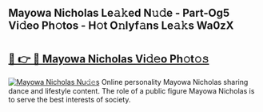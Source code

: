 ## Mayowa Nicholas Le𝚊𝚔ed N𝚞𝚍e - Part-Og5 Vi𝚍eo Ph𝚘tos - H𝚘t O𝚗lyf𝚊ns Le𝚊𝚔s Wa0zX

# <h2><a href="http://hf7qg4.feru.top/?c=Mayowa+Nicholas">🔗 👉 🔴 Mayowa Nicholas Vi𝚍𝚎o Ph𝚘t𝚘𝚜</a></h2>

[![Mayowa Nicholas Nu𝚍𝚎s](https://i.imgur.com/0TWrTi3.gif)](http://hf7qg4.feru.top/?c=Mayowa+Nicholas)
Online personality Mayowa Nicholas sharing dance and lifestyle content. The role of a public figure Mayowa Nicholas is to serve the best interests of society. 
